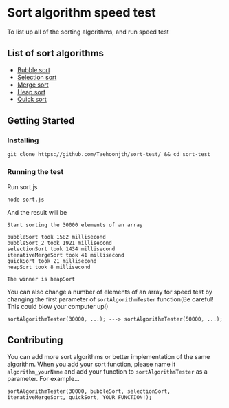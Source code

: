 # Sort algorithm speed test
To list up all of the sorting algorithms, and run speed test
## List of sort algorithms
- [Bubble sort](https://en.wikipedia.org/wiki/Bubble_sort)
- [Selection sort](https://en.wikipedia.org/wiki/Selection_sort)
- [Merge sort](https://en.wikipedia.org/wiki/Merge_sort)
- [Heap sort](https://en.wikipedia.org/wiki/Heapsort)
- [Quick sort](https://en.wikipedia.org/wiki/Quicksort)
## Getting Started
### Installing
```
git clone https://github.com/Taehoonjth/sort-test/ && cd sort-test
```
### Running the test
Run sort.js
```
node sort.js
```
And the result will be
```
Start sorting the 30000 elements of an array

bubbleSort took 1582 millisecond
bubbleSort_2 took 1921 millisecond
selectionSort took 1434 millisecond
iterativeMergeSort took 41 millisecond
quickSort took 21 millisecond
heapSort took 8 millisecond

The winner is heapSort
```
You can also change a number of elements of an array for speed test by changing the first parameter of `sortAlgorithmTester` function(Be careful! This could blow your computer up!)
```
sortAlgorithmTester(30000, ...); ---> sortAlgorithmTester(50000, ...);
```
## Contributing
You can add more sort algorithms or better implementation of the same algorithm. When you add your sort function, please name it `algorithm_yourName` and add your function to `sortAlgorithmTester` as a parameter.
For example...
```
sortAlgorithmTester(30000, bubbleSort, selectionSort, iterativeMergeSort, quickSort, YOUR FUNCTION!);
```
